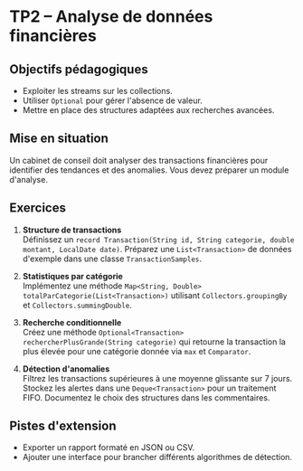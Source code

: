 # TP2 – Analyse de données financières

## Objectifs pédagogiques
- Exploiter les streams sur les collections.
- Utiliser `Optional` pour gérer l'absence de valeur.
- Mettre en place des structures adaptées aux recherches avancées.

## Mise en situation
Un cabinet de conseil doit analyser des transactions financières pour identifier des tendances et des anomalies. Vous devez préparer un module d'analyse.

## Exercices
1. **Structure de transactions**  
   Définissez un `record Transaction(String id, String categorie, double montant, LocalDate date)`. Préparez une `List<Transaction>` de données d'exemple dans une classe `TransactionSamples`.

2. **Statistiques par catégorie**  
   Implémentez une méthode `Map<String, Double> totalParCategorie(List<Transaction>)` utilisant `Collectors.groupingBy` et `Collectors.summingDouble`.

3. **Recherche conditionnelle**  
   Créez une méthode `Optional<Transaction> rechercherPlusGrande(String categorie)` qui retourne la transaction la plus élevée pour une catégorie donnée via `max` et `Comparator`.

4. **Détection d'anomalies**  
   Filtrez les transactions supérieures à une moyenne glissante sur 7 jours. Stockez les alertes dans une `Deque<Transaction>` pour un traitement FIFO. Documentez le choix des structures dans les commentaires.

## Pistes d'extension
- Exporter un rapport formaté en JSON ou CSV.
- Ajouter une interface pour brancher différents algorithmes de détection.
